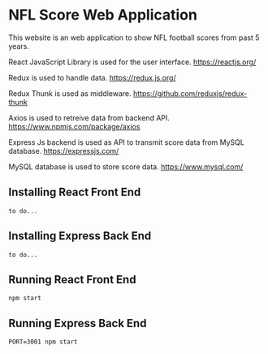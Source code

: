 # NFL Score Web Application
This website is an web application to show NFL football scores from past 5 years.

React JavaScript Library is used for the user interface.
https://reactjs.org/

Redux is used to handle data.
https://redux.js.org/

Redux Thunk is used as middleware.
https://github.com/reduxjs/redux-thunk

Axios is used to retreive data from backend API.
https://www.npmjs.com/package/axios

Express Js backend is used as API to transmit score data from MySQL database.
https://expressjs.com/

MySQL database is used to store score data.
https://www.mysql.com/


## Installing React Front End

```
to do...
```

## Installing Express Back End

```
to do...
```


## Running React Front End
```
npm start
```

## Running Express Back End
```
PORT=3001 npm start
```
